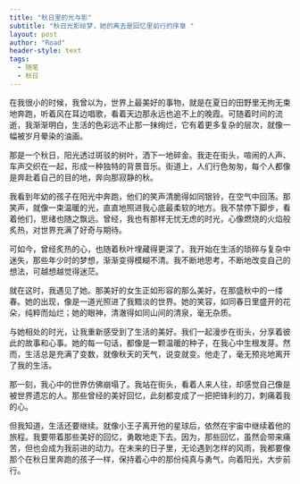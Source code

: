 ```yaml
---
title: "秋日里的光与影"
subtitle: "秋日光影绘梦，她的离去是回忆里前行的序章 "
layout: post
author: "Road"
header-style: text
tags:
  - 随笔
  - 秋日
---
```





在我很小的时候，我曾以为，世界上最美好的事物，就是在夏日的田野里无拘无束地奔跑，听着风在耳边唱歌，看着天边那永远也追不上的晚霞。可随着时间的流逝，我渐渐明白，生活的色彩远不止那一抹绚烂，它有着更多复杂的层次，就像一幅被岁月晕染的油画。

那是一个秋日，阳光透过斑驳的树叶，洒下一地碎金。我走在街头，喧闹的人声、车声交织在一起，形成一种独特的背景音乐。街道上，人们行色匆匆，每个人都像是奔赴着自己的目的地，奔向那寂静的秋。

我看到年幼的孩子在阳光中奔跑，他们的笑声清脆得如同银铃，在空气中回荡。那笑声，就像一束温暖的光，直直地照进我心底最柔软的地方。我不禁停下脚步，看着他们，思绪也随之飘远。曾经，我也有那样无忧无虑的时光，心像燃烧的火焰般炙热，对世界充满了好奇与期待。

可如今，曾经炙热的心，也随着秋叶埋藏得更深了。我开始在生活的琐碎与复杂中迷失，那些年少时的梦想，渐渐变得模糊不清。我不断地思考，不断地改变自己的想法，可越想越觉得迷茫。

就在这时，我遇见了她。那美好的女生正如形容的那么美好，在那盛秋中的一缕春。她的出现，像是一道光照进了我黯淡的世界。她的笑容，如同春日里盛开的花朵，纯粹而灿烂；她的眼神，清澈得如同山间的清泉，毫无杂质。

与她相处的时光，让我重新感受到了生活的美好。我们一起漫步在街头，分享着彼此的故事和心事。她的每一句话，都像是一颗温暖的种子，在我心中生根发芽。然而，生活总是充满了变数，就像秋天的天气，说变就变。他走了，毫无预兆地离开了我的生活。

那一刻，我心中的世界仿佛崩塌了。我站在街头，看着人来人往，却感觉自己像是被世界遗忘的人。那些曾经的美好回忆，此刻都变成了一把把锋利的刀，刺痛着我的心。

但我知道，生活还要继续。就像小王子离开他的星球后，依然在宇宙中继续着他的旅程。我要带着那些美好的回忆，勇敢地走下去。因为，那些回忆，虽然会带来痛苦，但也会成为我前进的动力。在未来的日子里，无论遇到怎样的风雨，我都要像那个在秋日里奔跑的孩子一样，保持着心中的那份纯真与勇气，向着阳光，大步前行。
